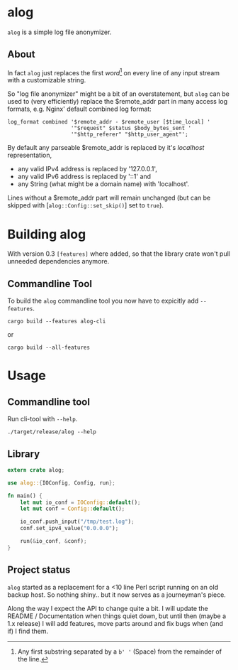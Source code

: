 alog
====

`alog` is a simple log file anonymizer.

About
-----

In fact `alog` just replaces the first *word*[^1] on every line of any input stream with a
customizable string.

So "log file anonymizer" might be a bit of an overstatement, but `alog` can be used to (very
efficiently) replace the $remote_addr part in many access log formats, e.g. Nginx' default
combined log format:

```text
log_format combined '$remote_addr - $remote_user [$time_local] '
                    '"$request" $status $body_bytes_sent '
                    '"$http_referer" "$http_user_agent"';
```

By default any parseable $remote_addr is replaced by it's *localhost* representation,

* any valid IPv4 address is replaced by '127.0.0.1',
* any valid IPv6 address is replaced by '::1' and
* any String (what might be a domain name) with 'localhost'.

Lines without a $remote_addr part will remain unchanged (but can be skipped with
[`alog::Config::set_skip()`] set to `true`).

[^1]: Any first substring separated by a `b' '` (Space) from the remainder of the line.

Building alog
=============

With version 0.3 `[features]` where added, so that the library crate won't pull unneeded
dependencies anymore.

Commandline Tool
----------------

To build the `alog` commandline tool you now have to expicitly add `--features`.


```shell
cargo build --features alog-cli
```
or 

```shell
cargo build --all-features
```

Usage
=====

Commandline tool
----------------

Run cli-tool with `--help`.

```shell
./target/release/alog --help
```

Library
-------

```rust
extern crate alog;

use alog::{IOConfig, Config, run};

fn main() {
    let mut io_conf = IOConfig::default();
    let mut conf = Config::default();

    io_conf.push_input("/tmp/test.log");
    conf.set_ipv4_value("0.0.0.0");

    run(&io_conf, &conf);
}
```

Project status
--------------

`alog` started as a replacement for a <10 line Perl script running on an old backup host.
So nothing shiny.. but it now serves as a journeyman's piece.

Along the way I expect the API to change quite a bit. I will update the README / Documentation
when things quiet down, but until then (maybe a 1.x release) I will add features, move parts
around and fix bugs when (and if) I find them.
